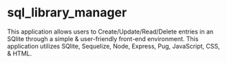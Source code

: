 # sql_library_manager
This application allows users to Create/Update/Read/Delete entries in an SQlite through a simple & user-friendly front-end environment.
This application utilizes SQlite, Sequelize, Node, Express, Pug, JavaScript, CSS, & HTML.
